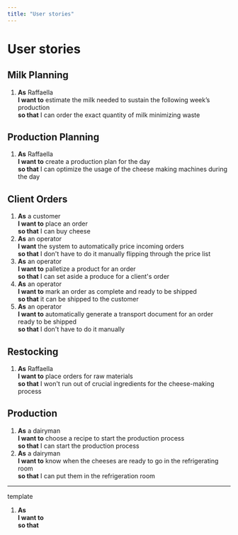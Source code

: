 ```yaml
---
title: "User stories"
---
```


# User stories

## Milk Planning
1. **As** Raffaella  
   **I want to** estimate the milk needed to sustain the following week’s production  
   **so that** I can order the exact quantity of milk minimizing waste

## Production Planning
1. **As** Raffaella  
   **I want to** create a production plan for the day  
   **so that** I can optimize the usage of the cheese making machines during the day

## Client Orders
1. **As** a customer  
   **I want to** place an order   
   **so that** I can buy cheese
2. **As** an operator  
   **I want** the system to automatically price incoming orders  
   **so that** I don't have to do it manually flipping through the price list
3. **As** an operator  
   **I want to** palletize a product for an order  
   **so that** I can set aside a produce for a client's order
4. **As** an operator  
   **I want to** mark an order as complete and ready to be shipped   
   **so that** it can be shipped to the customer
5. **As** an operator  
   **I want to** automatically generate a transport document for an order ready to be shipped  
   **so that** I don't have to do it manually

## Restocking
1. **As** Raffaella  
   **I want to** place orders for raw materials  
   **so that** I won't run out of crucial ingredients for the cheese-making process

## Production
1. **As** a dairyman  
   **I want to** choose a recipe to start the production process  
   **so that** I can start the production process  
2. **As** a dairyman  
   **I want to** know when the cheeses are ready to go in the refrigerating room  
   **so that** I can put them in the refrigeration room  


---
template
1. **As**   
   **I want to**   
   **so that** 
 


